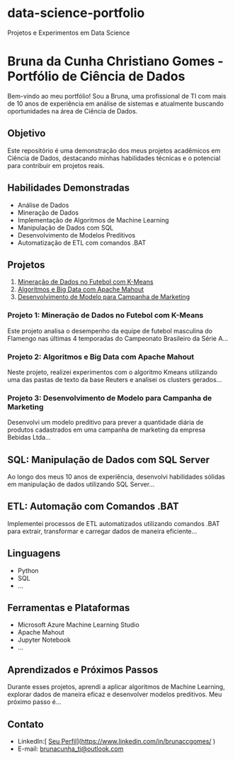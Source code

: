 # data-science-portfolio
Projetos e Experimentos em Data Science

# Bruna da Cunha Christiano Gomes - Portfólio de Ciência de Dados

Bem-vindo ao meu portfólio! Sou a Bruna, uma profissional de TI com mais de 10 anos de experiência em análise de sistemas e atualmente buscando oportunidades na área de Ciência de Dados.

## Objetivo

Este repositório é uma demonstração dos meus projetos acadêmicos em Ciência de Dados, destacando minhas habilidades técnicas e o potencial para contribuir em projetos reais.

## Habilidades Demonstradas

- Análise de Dados
- Mineração de Dados
- Implementação de Algoritmos de Machine Learning
- Manipulação de Dados com SQL
- Desenvolvimento de Modelos Preditivos
- Automatização de ETL com comandos .BAT

## Projetos

1. [Mineração de Dados no Futebol com K-Means](./futebol/mineracao-dados-futebol/)
2. [Algoritmos e Big Data com Apache Mahout](./projeto2_algoritmos_bigdata_mahout)
3. [Desenvolvimento de Modelo para Campanha de Marketing](./projeto3_modelo_campanha_marketing)

### Projeto 1: Mineração de Dados no Futebol com K-Means

Este projeto analisa o desempenho da equipe de futebol masculina do Flamengo nas últimas 4 temporadas do Campeonato Brasileiro da Série A...

### Projeto 2: Algoritmos e Big Data com Apache Mahout

Neste projeto, realizei experimentos com o algoritmo Kmeans utilizando uma das pastas de texto da base Reuters e analisei os clusters gerados...

### Projeto 3: Desenvolvimento de Modelo para Campanha de Marketing

Desenvolvi um modelo preditivo para prever a quantidade diária de produtos cadastrados em uma campanha de marketing da empresa Bebidas Ltda...

## SQL: Manipulação de Dados com SQL Server

Ao longo dos meus 10 anos de experiência, desenvolvi habilidades sólidas em manipulação de dados utilizando SQL Server...

## ETL: Automação com Comandos .BAT

Implementei processos de ETL automatizados utilizando comandos .BAT para extrair, transformar e carregar dados de maneira eficiente...

## Linguagens

- Python
- SQL
- ...

## Ferramentas e Plataformas

- Microsoft Azure Machine Learning Studio
- Apache Mahout
- Jupyter Notebook
- ...

## Aprendizados e Próximos Passos

Durante esses projetos, aprendi a aplicar algoritmos de Machine Learning, explorar dados de maneira eficaz e desenvolver modelos preditivos. Meu próximo passo é...

## Contato

- LinkedIn:[ [Seu Perfil](https://www.linkedin.com/in/seuperfil/)](https://www.linkedin.com/in/brunaccgomes/ )
- E-mail:  brunacunha_ti@outlook.com 

